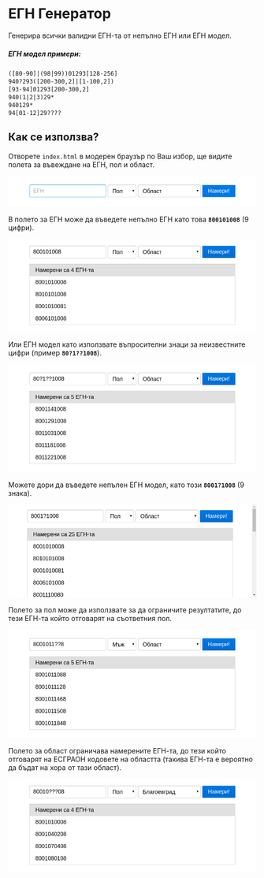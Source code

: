 # ЕГН Генератор

Генерира всички валидни ЕГН-та от непълно ЕГН или ЕГН модел.

##### ЕГН модел примери:
```
([80-90]|(98|99))01293[128-256]
940?293([200-300,2]|[1-100,2])
[93-94]01293[200-300,2]
940(1|2|3)29*
940129*
94[01-12]29????
```
## Как се използва?

Отворете `index.html` в модерен браузър по Ваш избор, ще видите полета за въвеждане на ЕГН,
пол и област.

![](imgs/preview1.png)

В полето за ЕГН може да въведете непълно ЕГН като това **`800101008`** (9 цифри).

![](imgs/preview2.png)

Или ЕГН модел като използвате въпросителни знаци за неизвестните цифри (пример **`80?1??1008`**).

![](imgs/preview3.png)

Можете дори да въведете непълен ЕГН модел, като този **`8001?1008`** (9 знака).

![](imgs/preview4.png)

Полето за пол може да използвате за да ограничите резултатите, до тези ЕГН-та който отговарят на съответния пол.

![](imgs/preview5.png)

Полето за област ограничава намерените ЕГН-та, до тези който отговарят на ЕСГРАОН кодовете на областта
(такива ЕГН-та е вероятно да бъдат на хора от тази област).

![](imgs/preview6.png)

